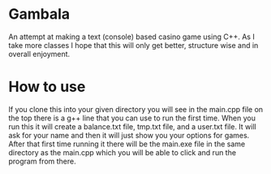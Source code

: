 # Gambala
An attempt at making a text (console) based casino game using C++.
As I take more classes I hope that this will only get better, 
structure wise and in overall enjoyment.

# How to use
If you clone this into your given directory you will see in the main.cpp file on the top 
there is a g++ line that you can use to run the first time. 
When you run this it will create a balance.txt file, tmp.txt file, 
and a user.txt file. It will ask for your name and then it will just 
show you your options for games. After that first time running it 
there will be the main.exe file in the same directory as the main.cpp 
which you will be able to click and run the program from there.
